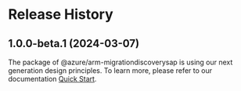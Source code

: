 # Release History
    
## 1.0.0-beta.1 (2024-03-07)

The package of @azure/arm-migrationdiscoverysap is using our next generation design principles. To learn more, please refer to our documentation [Quick Start](https://aka.ms/js-track2-quickstart).
